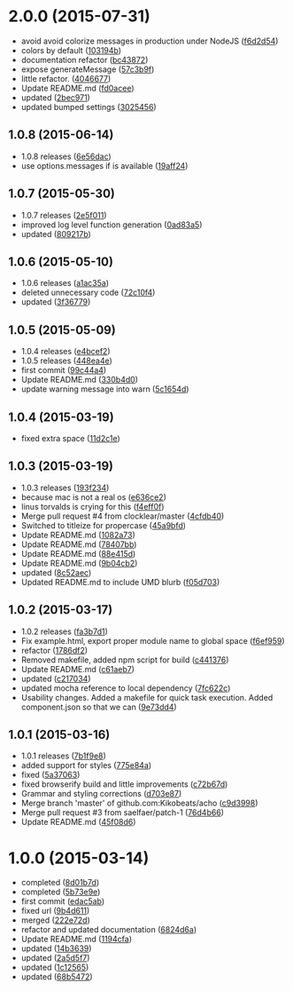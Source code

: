 <a name="2.0.0"></a>
# 2.0.0 (2015-07-31)


* avoid avoid colorize messages in production under NodeJS
 ([f6d2d54](https://github.com/kikobeats/acho/commit/f6d2d54))
* colors by default
 ([103194b](https://github.com/kikobeats/acho/commit/103194b))
* documentation refactor
 ([bc43872](https://github.com/kikobeats/acho/commit/bc43872))
* expose generateMessage
 ([57c3b9f](https://github.com/kikobeats/acho/commit/57c3b9f))
* little refactor.
 ([4046677](https://github.com/kikobeats/acho/commit/4046677))
* Update README.md
 ([fd0acee](https://github.com/kikobeats/acho/commit/fd0acee))
* updated
 ([2bec971](https://github.com/kikobeats/acho/commit/2bec971))
* updated bumped settings
 ([3025456](https://github.com/kikobeats/acho/commit/3025456))



<a name="1.0.8"></a>
## 1.0.8 (2015-06-14)


* 1.0.8 releases
 ([6e56dac](https://github.com/kikobeats/acho/commit/6e56dac))
* use options.messages if is available
 ([19aff24](https://github.com/kikobeats/acho/commit/19aff24))



<a name="1.0.7"></a>
## 1.0.7 (2015-05-30)


* 1.0.7 releases
 ([2e5f011](https://github.com/kikobeats/acho/commit/2e5f011))
* improved log level function generation
 ([0ad83a5](https://github.com/kikobeats/acho/commit/0ad83a5))
* updated
 ([809217b](https://github.com/kikobeats/acho/commit/809217b))



<a name="1.0.6"></a>
## 1.0.6 (2015-05-10)


* 1.0.6 releases
 ([a1ac35a](https://github.com/kikobeats/acho/commit/a1ac35a))
* deleted unnecessary code
 ([72c10f4](https://github.com/kikobeats/acho/commit/72c10f4))
* updated
 ([3f36779](https://github.com/kikobeats/acho/commit/3f36779))



<a name="1.0.5"></a>
## 1.0.5 (2015-05-09)


* 1.0.4 releases
 ([e4bcef2](https://github.com/kikobeats/acho/commit/e4bcef2))
* 1.0.5 releases
 ([448ea4e](https://github.com/kikobeats/acho/commit/448ea4e))
* first commit
 ([99c44a4](https://github.com/kikobeats/acho/commit/99c44a4))
* Update README.md
 ([330b4d0](https://github.com/kikobeats/acho/commit/330b4d0))
* update warning message into warn
 ([5c1654d](https://github.com/kikobeats/acho/commit/5c1654d))



<a name="1.0.4"></a>
## 1.0.4 (2015-03-19)


* fixed extra space
 ([11d2c1e](https://github.com/kikobeats/acho/commit/11d2c1e))



<a name="1.0.3"></a>
## 1.0.3 (2015-03-19)


* 1.0.3 releases
 ([193f234](https://github.com/kikobeats/acho/commit/193f234))
* because mac is not a real os
 ([e636ce2](https://github.com/kikobeats/acho/commit/e636ce2))
* linus torvalds is crying for this
 ([f4eff0f](https://github.com/kikobeats/acho/commit/f4eff0f))
* Merge pull request #4 from clocklear/master
 ([4cfdb40](https://github.com/kikobeats/acho/commit/4cfdb40))
* Switched to titleize for propercase
 ([45a9bfd](https://github.com/kikobeats/acho/commit/45a9bfd))
* Update README.md
 ([1082a73](https://github.com/kikobeats/acho/commit/1082a73))
* Update README.md
 ([78407bb](https://github.com/kikobeats/acho/commit/78407bb))
* Update README.md
 ([88e415d](https://github.com/kikobeats/acho/commit/88e415d))
* Update README.md
 ([9b04cb2](https://github.com/kikobeats/acho/commit/9b04cb2))
* updated
 ([8c52aec](https://github.com/kikobeats/acho/commit/8c52aec))
* Updated README.md to include UMD blurb
 ([f05d703](https://github.com/kikobeats/acho/commit/f05d703))



<a name="1.0.2"></a>
## 1.0.2 (2015-03-17)


* 1.0.2 releases
 ([fa3b7d1](https://github.com/kikobeats/acho/commit/fa3b7d1))
* Fix example.html, export proper module name to global space
 ([f6ef959](https://github.com/kikobeats/acho/commit/f6ef959))
* refactor
 ([1786df2](https://github.com/kikobeats/acho/commit/1786df2))
* Removed makefile, added npm script for build
 ([c441376](https://github.com/kikobeats/acho/commit/c441376))
* Update README.md
 ([c61aeb7](https://github.com/kikobeats/acho/commit/c61aeb7))
* updated
 ([c217034](https://github.com/kikobeats/acho/commit/c217034))
* updated mocha reference to local dependency
 ([7fc622c](https://github.com/kikobeats/acho/commit/7fc622c))
* Usability changes.  Added a makefile for quick task execution.  Added component.json so that we can  ([9e73dd4](https://github.com/kikobeats/acho/commit/9e73dd4))



<a name="1.0.1"></a>
## 1.0.1 (2015-03-16)


* 1.0.1 releases
 ([7b1f9e8](https://github.com/kikobeats/acho/commit/7b1f9e8))
* added support for styles
 ([775e84a](https://github.com/kikobeats/acho/commit/775e84a))
* fixed
 ([5a37063](https://github.com/kikobeats/acho/commit/5a37063))
* fixed browserify build and little improvements
 ([c72b67d](https://github.com/kikobeats/acho/commit/c72b67d))
* Grammar and styling corrections
 ([d703e87](https://github.com/kikobeats/acho/commit/d703e87))
* Merge branch 'master' of github.com:Kikobeats/acho
 ([c9d3998](https://github.com/kikobeats/acho/commit/c9d3998))
* Merge pull request #3 from saelfaer/patch-1
 ([76d4b66](https://github.com/kikobeats/acho/commit/76d4b66))
* Update README.md
 ([45f08d6](https://github.com/kikobeats/acho/commit/45f08d6))



<a name="1.0.0"></a>
# 1.0.0 (2015-03-14)


* completed
 ([8d01b7d](https://github.com/kikobeats/acho/commit/8d01b7d))
* completed
 ([5b73e9e](https://github.com/kikobeats/acho/commit/5b73e9e))
* first commit
 ([edac5ab](https://github.com/kikobeats/acho/commit/edac5ab))
* fixed url
 ([9b4d611](https://github.com/kikobeats/acho/commit/9b4d611))
* merged
 ([222e72d](https://github.com/kikobeats/acho/commit/222e72d))
* refactor and updated documentation
 ([6824d6a](https://github.com/kikobeats/acho/commit/6824d6a))
* Update README.md
 ([1194cfa](https://github.com/kikobeats/acho/commit/1194cfa))
* updated
 ([14b3639](https://github.com/kikobeats/acho/commit/14b3639))
* updated
 ([2a5d5f7](https://github.com/kikobeats/acho/commit/2a5d5f7))
* updated
 ([1c12565](https://github.com/kikobeats/acho/commit/1c12565))
* updated
 ([68b5472](https://github.com/kikobeats/acho/commit/68b5472))



